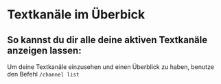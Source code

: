 # Textkanäle im Überbick

## So kannst du dir alle deine aktiven Textkanäle anzeigen lassen:

<deflist>
<def title="Textkanal anzeigen">
Um deine Textkanäle einzusehen und einen Überblick zu haben, benutze den Befehl <code>/channel list</code> 
</def>
</deflist>
